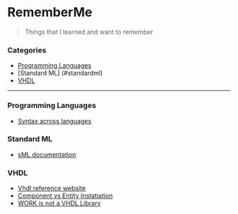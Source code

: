 # RememberMe 
> Things that I learned and want to remember



### Categories

* [Programming Languages](#programminglanguages) 
* [Standard ML] (#standardml)
* [VHDL](#vhdl)

---

### Programming Languages
- [Syntax across languages](http://rigaux.org/language-study/syntax-across-languages/)

### Standard ML
- [sML documentation](https://smlfamily.github.io/Basis/toc.html)

### VHDL 
- [Vhdl reference website](https://www.ics.uci.edu/~jmoorkan/vhdlref/)
- [Component vs Entity Instatiation](https://stackoverflow.com/questions/36229368/component-instantiation-vs-entity-instantiation-in-vhdl)
- [WORK is not a VHDL Library](https://insights.sigasi.com/tech/work-not-vhdl-library/)
